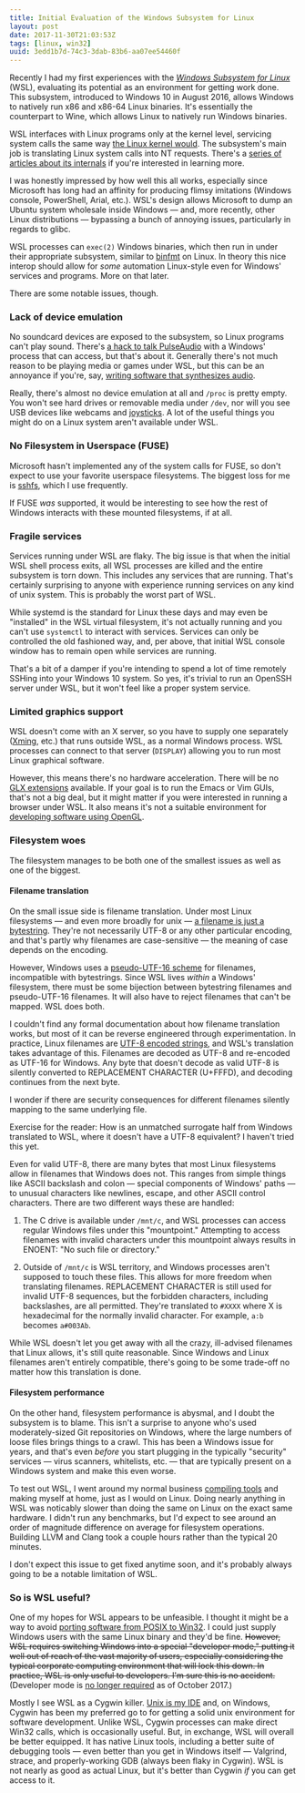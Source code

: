 ```yaml
---
title: Initial Evaluation of the Windows Subsystem for Linux
layout: post
date: 2017-11-30T21:03:53Z
tags: [linux, win32]
uuid: 3edd1b7d-74c3-3dab-83b6-aa07ee54460f
---
```


Recently I had my first experiences with the [*Windows Subsystem for
Linux*][wsl] (WSL), evaluating its potential as an environment for
getting work done. This subsystem, introduced to Windows 10 in August
2016, allows Windows to natively run x86 and x86-64 Linux binaries.
It's essentially the counterpart to Wine, which allows Linux to
natively run Windows binaries.

WSL interfaces with Linux programs only at the kernel level, servicing
system calls the same way [the Linux kernel would][raw]. The
subsystem's main job is translating Linux system calls into NT
requests. There's a [series of articles about its internals][blog] if
you're interested in learning more.

I was honestly impressed by how well this all works, especially since
Microsoft has long had an affinity for producing flimsy imitations
(Windows console, PowerShell, Arial, etc.). WSL's design allows
Microsoft to dump an Ubuntu system wholesale inside Windows — and,
more recently, other Linux distributions — bypassing a bunch of
annoying issues, particularly in regards to glibc.

WSL processes can `exec(2)` Windows binaries, which then run in under
their appropriate subsystem, similar to [binfmt][binfmt] on Linux. In
theory this nice interop should allow for *some* automation
Linux-style even for Windows' services and programs. More on that
later.

There are some notable issues, though.

### Lack of device emulation

No soundcard devices are exposed to the subsystem, so Linux programs
can't play sound. There's [a hack to talk PulseAudio][pa] with a
Windows' process that can access, but that's about it. Generally
there's not much reason to be playing media or games under WSL, but
this can be an annoyance if you're, say, [writing software that
synthesizes audio][mm].

Really, there's almost no device emulation at all and `/proc` is
pretty empty. You won't see hard drives or removable media under
`/dev`, nor will you see USB devices like webcams and
[joysticks][joy]. A lot of the useful things you might do on a Linux
system aren't available under WSL.

### No Filesystem in Userspace (FUSE)

Microsoft hasn't implemented any of the system calls for FUSE, so don't
expect to use your favorite userspace filesystems. The biggest loss for
me is [sshfs][sshfs], which I use frequently.

If FUSE *was* supported, it would be interesting to see how the rest of
Windows interacts with these mounted filesystems, if at all.

### Fragile services

Services running under WSL are flaky. The big issue is that when the
initial WSL shell process exits, all WSL processes are killed and the
entire subsystem is torn down. This includes any services that are
running. That's certainly surprising to anyone with experience running
services on any kind of unix system. This is probably the worst part
of WSL.

While systemd is the standard for Linux these days and may even be
"installed" in the WSL virtual filesystem, it's not actually running
and you can't use `systemctl` to interact with services. Services can
only be controlled the old fashioned way, and, per above, that initial
WSL console window has to remain open while services are running.

That's a bit of a damper if you're intending to spend a lot of time
remotely SSHing into your Windows 10 system. So yes, it's trivial to run
an OpenSSH server under WSL, but it won't feel like a proper system
service.

### Limited graphics support

WSL doesn't come with an X server, so you have to supply one
separately ([Xming][xming], etc.) that runs outside WSL, as a normal
Windows process. WSL processes can connect to that server (`DISPLAY`)
allowing you to run most Linux graphical software.

However, this means there's no hardware acceleration. There will be no
[GLX extensions][GLX] available. If your goal is to run the Emacs or
Vim GUIs, that's not a big deal, but it might matter if you were
interested in running a browser under WSL. It also means it's not a
suitable environment for [developing software using OpenGL][opengl].

### Filesystem woes

The filesystem manages to be both one of the smallest issues as well
as one of the biggest.

#### Filename translation

On the small issue side is filename translation. Under most Linux
filesystems — and even more broadly for unix — [a filename is just a
bytestring][case]. They're not necessarily UTF-8 or any other
particular encoding, and that's partly why filenames are
case-sensitive — the meaning of case depends on the encoding.

However, Windows uses a [pseudo-UTF-16 scheme][four] for filenames,
incompatible with bytestrings. Since WSL lives *within* a Windows'
filesystem, there must be some bijection between bytestring filenames
and pseudo-UTF-16 filenames. It will also have to reject filenames
that can't be mapped. WSL does both.

I couldn't find any formal documentation about how filename
translation works, but most of it can be reverse engineered through
experimentation. In practice, Linux filenames are [UTF-8 encoded
strings][utf8], and WSL's translation takes advantage of this.
Filenames are decoded as UTF-8 and re-encoded as UTF-16 for Windows.
Any byte that doesn't decode as valid UTF-8 is silently converted to
REPLACEMENT CHARACTER (U+FFFD), and decoding continues from the next
byte.

I wonder if there are security consequences for different filenames
silently mapping to the same underlying file.

Exercise for the reader: How is an unmatched surrogate half from
Windows translated to WSL, where it doesn't have a UTF-8 equivalent? I
haven't tried this yet.

Even for valid UTF-8, there are many bytes that most Linux filesystems
allow in filenames that Windows does not. This ranges from simple things
like ASCII backslash and colon — special components of Windows' paths —
to unusual characters like newlines, escape, and other ASCII control
characters. There are two different ways these are handled:

1. The C drive is available under `/mnt/c`, and WSL processes can access
   regular Windows files under this "mountpoint." Attempting to access
   filenames with invalid characters under this mountpoint always
   results in ENOENT: "No such file or directory."

2. Outside of `/mnt/c` is WSL territory, and Windows processes aren't
   supposed to touch these files. This allows for more freedom when
   translating filenames. REPLACEMENT CHARACTER is still used for
   invalid UTF-8 sequences, but the forbidden characters, including
   backslashes, are all permitted. They're translated to `#XXXX` where X
   is hexadecimal for the normally invalid character. For example, `a:b`
   becomes `a#003Ab`.

While WSL doesn't let you get away with all the crazy, ill-advised
filenames that Linux allows, it's still quite reasonable. Since Windows
and Linux filenames aren't entirely compatible, there's going to be some
trade-off no matter how this translation is done.

#### Filesystem performance

On the other hand, filesystem performance is abysmal, and I doubt the
subsystem is to blame. This isn't a surprise to anyone who's used
moderately-sized Git repositories on Windows, where the large numbers
of loose files brings things to a crawl. This has been a Windows issue
for years, and that's even *before* you start plugging in the
typically "security" services — virus scanners, whitelists, etc. —
that are typically present on a Windows system and make this even
worse.

To test out WSL, I went around my normal business [compiling
tools][home] and making myself at home, just as I would on Linux.
Doing nearly anything in WSL was noticably slower than doing the same
on Linux on the exact same hardware. I didn't run any benchmarks, but
I'd expect to see around an order of magnitude difference on average
for filesystem operations. Building LLVM and Clang took a couple
hours rather than the typical 20 minutes.

I don't expect this issue to get fixed anytime soon, and it's probably
always going to be a notable limitation of WSL.

### So is WSL useful?

One of my hopes for WSL appears to be unfeasible. I thought it might
be a way to avoid [porting software from POSIX to Win32][port]. I
could just supply Windows users with the same Linux binary and they'd
be fine. ~~However, WSL requires switching Windows into a special
"developer mode," putting it well out of reach of the vast majority of
users, especially considering the typical corporate computing
environment that will lock this down. In practice, WSL is only useful
to developers. I'm sure this is no accident.~~ (Developer mode is [no
longer required][mode] as of October 2017.)

Mostly I see WSL as a Cygwin killer. [Unix is my IDE][ide] and, on
Windows, Cygwin has been my preferred go to for getting a solid unix
environment for software development. Unlike WSL, Cygwin processes can
make direct Win32 calls, which is occasionally useful. But, in exchange,
WSL will overall be better equipped. It has native Linux tools,
including a better suite of debugging tools — even better than you get
in Windows itself — Valgrind, strace, and properly-working GDB (always
been flaky in Cygwin). WSL is not nearly as good as actual Linux, but
it's better than Cygwin *if* you can get access to it.


[binfmt]: https://github.com/torvalds/linux/blob/master/Documentation/admin-guide/binfmt-misc.rst
[blog]: https://web.archive.org/web/0/https://blogs.msdn.microsoft.com/wsl/
[four]: /blog/2016/06/13/
[joy]: /blog/2016/11/05/
[mm]: /blog/2017/11/03/
[opengl]: /blog/2015/06/06/
[pa]: https://trzeci.eu/configure-graphic-and-sound-on-wsl/
[sshfs]: https://github.com/libfuse/sshfs
[wine]: https://www.winehq.org/
[wsl]: https://web.archive.org/web/0/https://blogs.msdn.microsoft.com/wsl/2016/04/22/windows-subsystem-for-linux-overview/
[xming]: https://sourceforge.net/projects/xming/
[raw]: /blog/2015/05/15/
[case]: http://yarchive.net/comp/linux/case_insensitive_filenames.html
[utf8]: /blog/2017/10/06/
[glx]: https://en.wikipedia.org/wiki/GLX
[home]: /blog/2017/06/19/
[ide]: https://sanctum.geek.nz/arabesque/series/unix-as-ide/
[port]: /blog/2017/03/30/
[mode]: https://web.archive.org/web/0/https://blogs.msdn.microsoft.com/commandline/2017/10/11/whats-new-in-wsl-in-windows-10-fall-creators-update/
